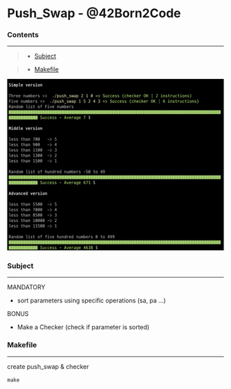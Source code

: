 # Push_Swap - @42Born2Code

### **Contents**
------------
> + [Subject](#Subject)

> + [Makefile](#Makefile)

![image](./tester_result.png)

### **Subject**
---
MANDATORY   

- sort parameters using specific operations (sa, pa ...)

BONUS
- Make a Checker (check if parameter is sorted)
  
### **Makefile**
---
create push_swap & checker   

	make

